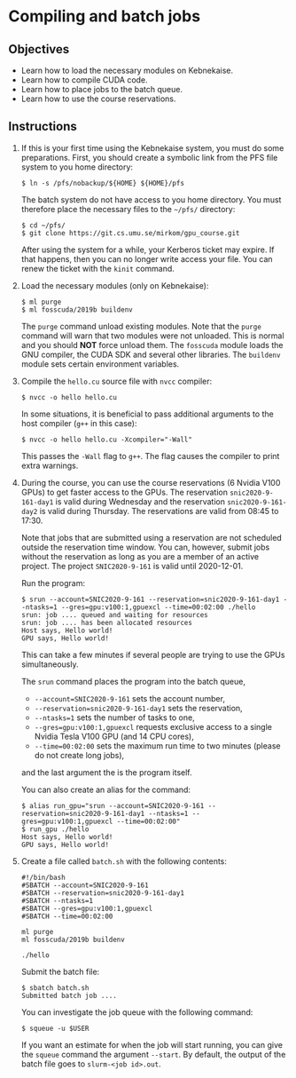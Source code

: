 # Compiling and batch jobs

## Objectives

 - Learn how to load the necessary modules on Kebnekaise.
 - Learn how to compile CUDA code.
 - Learn how to place jobs to the batch queue.
 - Learn how to use the course reservations.

## Instructions

 1. If this is your first time using the Kebnekaise system, you must do some
    preparations. First, you should create a symbolic link from the PFS file
    system to you home directory:
    
    ```
    $ ln -s /pfs/nobackup/${HOME} ${HOME}/pfs
    ```
    
    The batch system do not have access to you home directory. You must therefore place
    the necessary files to the `~/pfs/` directory:
    
    ```
    $ cd ~/pfs/
    $ git clone https://git.cs.umu.se/mirkom/gpu_course.git
    ```
    
    After using the system for a while, your Kerberos ticket may expire. If that
    happens, then you can no longer write access your file. You can renew the
    ticket with the `kinit` command.

 2. Load the necessary modules (only on Kebnekaise):
 
    ```
    $ ml purge
    $ ml fosscuda/2019b buildenv
    ```
    
    The `purge` command unload existing modules. Note that the `purge` command
    will warn that two modules were not unloaded. This is normal and you should
    **NOT** force unload them. The `fosscuda` module loads the GNU compiler,
    the CUDA SDK and several other libraries. The `buildenv` module sets certain
    environment variables.

 3. Compile the `hello.cu` source file with `nvcc` compiler:
 
    ```
    $ nvcc -o hello hello.cu
    ```
    
    In some situations, it is beneficial to pass additional arguments to the
    host compiler (`g++` in this case):
    
    ```
    $ nvcc -o hello hello.cu -Xcompiler="-Wall"
    ```
    
    This passes the `-Wall` flag to `g++`. The flag causes the compiler to print
    extra warnings.

 4. During the course, you can use the course reservations (6 Nvidia V100 GPUs)
    to get faster access to the GPUs. The reservation `snic2020-9-161-day1` is
    valid during Wednesday and the reservation `snic2020-9-161-day2` is valid
    during Thursday. The reservations are valid from 08:45 to 17:30. 

    Note that jobs that are submitted using a reservation are not scheduled
    outside the reservation time window. You can, however, submit jobs without
    the reservation as long as you are a member of an active project. The
    project `SNIC2020-9-161` is valid until 2020-12-01.
  
    Run the program:
 
    ```
    $ srun --account=SNIC2020-9-161 --reservation=snic2020-9-161-day1 --ntasks=1 --gres=gpu:v100:1,gpuexcl --time=00:02:00 ./hello
    srun: job .... queued and waiting for resources
    srun: job .... has been allocated resources
    Host says, Hello world!
    GPU says, Hello world!
    ```
    
    This can take a few minutes if several people are trying to use the GPUs
    simultaneously. 
    
    The `srun` command places the program into the batch queue,
    
     - `--account=SNIC2020-9-161` sets the account number,
     - `--reservation=snic2020-9-161-day1` sets the reservation,
     - `--ntasks=1` sets the number of tasks to one,
     - `--gres=gpu:v100:1,gpuexcl` requests exclusive access to a single Nvidia
       Tesla V100 GPU (and 14 CPU cores), 
     - `--time=00:02:00` sets the maximum run time to two minutes (please do not
       create long jobs),
     
    and the last argument the is the program itself.
    
    You can also create an alias for the command:
    
    ```
    $ alias run_gpu="srun --account=SNIC2020-9-161 --reservation=snic2020-9-161-day1 --ntasks=1 --gres=gpu:v100:1,gpuexcl --time=00:02:00"
    $ run_gpu ./hello
    Host says, Hello world!
    GPU says, Hello world!
    ```

 5. Create a file called `batch.sh` with the following contents:
 
    ```
    #!/bin/bash
    #SBATCH --account=SNIC2020-9-161
    #SBATCH --reservation=snic2020-9-161-day1
    #SBATCH --ntasks=1
    #SBATCH --gres=gpu:v100:1,gpuexcl
    #SBATCH --time=00:02:00

    ml purge
    ml fosscuda/2019b buildenv

    ./hello
    ```
    
    Submit the batch file:
    
    ```
    $ sbatch batch.sh 
    Submitted batch job ....
    ```
    
    You can investigate the job queue with the following command: 
    
    ```
    $ squeue -u $USER
    ```
    
    If you want an estimate for when the job will start running, you can
    give the `squeue` command the argument `--start`. By default, the output of
    the batch file goes to `slurm-<job id>.out`.
